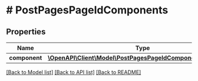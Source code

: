 # # PostPagesPageIdComponents

## Properties

Name | Type | Description | Notes
------------ | ------------- | ------------- | -------------
**component** | [**\OpenAPI\Client\Model\PostPagesPageIdComponentsComponent**](PostPagesPageIdComponentsComponent.md) |  | [optional]

[[Back to Model list]](../../README.md#models) [[Back to API list]](../../README.md#endpoints) [[Back to README]](../../README.md)
